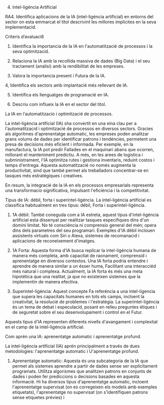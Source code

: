 4. Intel-ligéncia Artificial

RA4. Identifica aplicacions de la IA (intel-ligéncia artificial) en entorns del sector on esta emmarcat el titol
descrivint les millores implicites en la seva implementacid.

Criteris d’avaluaci6

1. Identifica la importancia de la IA en l'automatitzacié de processos i la seva optimitzacid.

2. Relaciona la IA amb la recollida massiva de dades (Big Data) i el seu tractament (analisi) amb la
rendibilitat de les empreses.

3. Valora la importancia present i Futura de la IA.

4, Identifica els sectors amb implantacié més rellevant de IA.

5. Identifica els llenguatges de programacié en IA.

6. Descriu com influeix la IA en el sector del titol.

La IA en l‘automatitzacio i optimitzacié de processos.

La intel-ligéncia artificial (IA) sha convertit en una eina clau per a l'automatitzacid i optimitzacié de processos
en diversos sectors. Gracies als algoritmes d'aprenentatge automatic, les empreses poden analitzar grans
volums de dades per identificar patrons i tendéncies, permetent una presa de decisions més eficient i
informada. Per exemple, en la manufactura, la IA pot predir Fallades en el maquinari abans que ocorren,
millorant el manteniment predictiu. A més, en les arees de logistica i subministrament, l'IA optimitza rutes i
gestiona inventaris, reduint costos i temps d'entrega. Aquesta automatitzacié no només augmenta la
productivitat, sind que també permet als treballadors concentrar-se en tasques més estratégiques i creatives.

En resum, la integracié de la IA en els processos empresarials representa una transformacio significativa,
impulsant l'eficiéncia i la competitivitat.

Tipus de IA: débil, forta i superintel-ligéncia.
La intel-ligéncia artificial es classifica habitualment en tres tipus: débil, Forta i superintel-ligéncia.

1. 1A débil: També coneguda com a IA estreta, aquest tipus d'intel-ligéncia artificial esta dissenyat per
realitzar tasques especifiques dins d'un domini limitat. No té consciéncia ni comprensio general del mén;
opera dins dels parametres del seu programari. Exemples d'lA débil inclouen assistents virtuals com Siri
o Alexa, sistemes de recomanacid i aplicacions de reconeixement d'imatges.

2. 1A Forta: Aquesta forma d'lA busca replicar la intel-ligéncia humana de manera més completa, amb
capacitat de raonament, comprensid i aprenentatge en diversos contextos. Una IA forta podria entendre
i aprendre de manera similar a un ésser huma, Facilitant una interacciéd més natural i complexa.
Actualment, la IA forta és més una meta hipotética que una realitat, ja que no existeixen sistemes que la
implementin de manera efectiva.

3. Superintel-ligéncia: Aquest concepte Fa referéncia a una intel-ligencia que supera les capacitats
humanes en tots els camps, incloent la creativitat, la resolucié de problemes i l'estratégia. La
superintel-ligéncia és un tema de debat i especulacid, posant en relleu preguntes étiques i de seguretat
sobre el seu desenvolupament i control en el Futur.

Aquests tipus d'lA representen diferents nivells d'avangament i complexitat en el camp de la intel-ligéncia
artificial.

Com aprén una IA: aprenentatge automatic i aprenentatge profund.

La intel-ligéncia artificial (IA) aprén principalment a través de dues metodologies: l'aprenentatge automatic i
U'aprenentatge profund.

1. Aprenentatge automatic: Aquesta és una subcategoria de la IA que permet als sistemes aprendre a
partir de dades sense ser explicitament programats. Utilitza algorismes que analitzen patrons en
conjunts de dades i poden fer prediccions o decisions basades en aquesta informacié. Hi ha diversos
tipus d'aprenentatge automatic, incloent l'aprenentatge supervisat (on es corregeixen els models amb
exemples etiquetats), l'aprenentatge no supervisat (on s'identifiquen patrons sense etiquetes prévies) i
